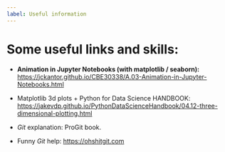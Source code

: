 ```yaml
---
label: Useful information
---
```


# Some useful links and skills:


- **Animation in Jupyter Notebooks (with matplotlib / seaborn):** <br />
https://jckantor.github.io/CBE30338/A.03-Animation-in-Jupyter-Notebooks.html

- Matplotlib 3d plots + Python for Data Science HANDBOOK:
https://jakevdp.github.io/PythonDataScienceHandbook/04.12-three-dimensional-plotting.html

- *Git* explanation: ProGit book.
- Funny *Git* help: https://ohshitgit.com